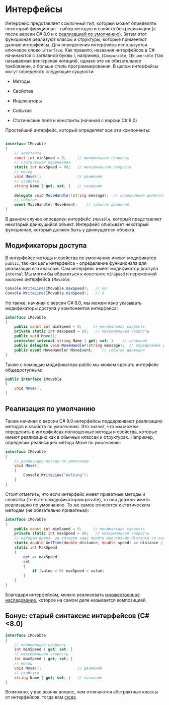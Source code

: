 # Интерфейсы

Интерфейс представляет ссылочный тип, который может определять некоторый функционал - набор методов и свойств без реализации (а после версии  C# 8.0 и с [реализацией по умолчанию](#Реализация-по-умолчанию)). Затем этот функционал реализуют классы и структуры, которые применяют данные интерфейсы.
Для определения интерфейса используется ключевое слово `interface`. Как правило, названия интерфейсов в C# начинаются с заглавной буквы I, например, `IComparable`, `IEnumerable` (так называемая венгерская нотация), однако это не обязательное требование, а больше стиль программирования.
В целом интерфейсы могут определять следующие сущности:

 - Методы

 - Свойства

 - Индексаторы

 - События

 - Статические поля и константы (начиная с версии C# 8.0)

Простейший интерфейс, который определяет все эти компоненты:
```C#

interface IMovable
{
    // константа
    const int minSpeed = 0;     // минимальная скорость
    // статическая переменная
    static int maxSpeed = 60;   // максимальная скорость
    // метод
    void Move();                // движение
    // свойство
    string Name { get; set; }   // название
     
    delegate void MoveHandler(string message);  // определение делегата для события
    // событие
    event MoveHandler MoveEvent;    // событие движения
}
```

В данном случае определен интерфейс `IMovable`, который представляет некоторый движущийся объект. Интерфейс описывает некоторый функционал, который должен быть у движущегося объекта.

## Модификаторы доступа

В интерфейсе методы и свойства по умолчанию имеют модификатор `public`, так как цель интерфейса - определение функционала для реализации его классом. Сам интерфейс имеет модификатор доступа `internal` Мы могли бы обратиться к константе `minSpeed` и переменной `maxSpeed` интерфейса `IMovable`:

```C#
Console.WriteLine(IMovable.maxSpeed);   // 60
Console.WriteLine(IMovable.minSpeed);   // 0
```

Но также, начиная с версии C# 8.0, мы можем явно указывать модификаторы доступа у компонентов интерфейса:

```C#
interface IMovable
{
    public const int minSpeed = 0;     // минимальная скорость
    private static int maxSpeed = 60;   // максимальная скорость
    public void Move();
    protected internal string Name { get; set; }    // название
    public delegate void MoveHandler(string message);  // определение делегата для события
    public event MoveHandler MoveEvent;    // событие движения
}
```

Также с помощью модификатора public мы можем сделать интерфейс общедоступным:

```C#
public interface IMovable
{
    void Move();
}
```

## Реализация по умолчанию

Также начиная с версии C# 8.0 интерфейсы поддерживают реализацию методов и свойств по умолчанию. Это значит, что мы можем определить в интерфейсах полноценные методы и свойства, которые имеют реализацию как в обычных классах и структурах. Например, определим реализацию метода Move по умолчанию:

```C#
interface IMovable
{
    // реализация метода по умолчанию
    void Move()
    {
        Console.WriteLine("Walking");
    }
}
```

Стоит отметить, что если интерфейс имеет приватные методы и свойства (то есть с модификатором private), то они должны иметь реализацию по умолчанию. То же самое относится к статическим методам (не обязательно приватным):

```C#
interface IMovable
{
    public const int minSpeed = 0;     // минимальная скорость
    private static int maxSpeed = 60;   // максимальная скорость
    // находим время, за которое надо пройти расстояние distance со скоростью speed
    static double GetTime(double distance, double speed) => distance / speed;
    static int MaxSpeed
    {
        get => maxSpeed;
        set
        {
            if (value > 0) maxSpeed = value;
        }
    }
}
```
Благодаря интерфейсам, можно реализовать [множественное наследование](./multiple_interface_inherit.md), которое на самом деле называется композицией. 

## Бонус: старый синтаксис интерфейсов (C# <8.0)

```C#
interface IMovable
{
    // минимальная скорость
    int minSpeed { get; set; }     
    // максимальная скорость
    int maxSpeed { get; set; }    
    // метод
    void Move();                // движение
    // свойство
    string Name { get; set; }   // название
}
```

Возможно, у вас возник вопрос, чем отличаются абстрактные классы от интерфейсов, тогда вам [сюда](./abstract_classes_vs_interfaces.md)

